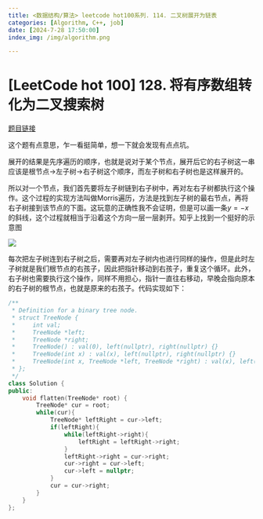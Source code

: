 ```yaml
---
title: <数据结构/算法> leetcode hot100系列. 114. 二叉树展开为链表
categories: [Algorithm, C++, job]
date: [2024-7-28 17:50:00]
index_img: /img/algorithm.png

---
```


# [LeetCode hot 100] 128. 将有序数组转化为二叉搜索树

[题目链接](https://leetcode.cn/problems/convert-sorted-array-to-binary-search-tree/description/?envType=study-plan-v2&envId=top-100-liked)

这个题有点意思，乍一看挺简单，想一下就会发现有点点坑。

展开的结果是先序遍历的顺序，也就是说对于某个节点，展开后它的右子树这一串应该是根节点→左子树→右子树这个顺序，而左子树和右子树也是这样展开的。

所以对一个节点，我们首先要将左子树链到右子树中，再对左右子树都执行这个操作。这个过程的实现方法叫做Morris遍历，方法是找到左子树的最右节点，再将右子树接到该节点的下面。这玩意的正确性我不会证明，但是可以画一条$y=-x$的斜线，这个过程就相当于沿着这个方向一层一层剥开。知乎上找到一个挺好的示意图

![](D:\dingblog\source\img\leetcode\144_morris.jpg)

每次把左子树连到右子树之后，需要再对左子树内也进行同样的操作，但是此时左子树就是我们根节点的右孩子，因此把指针移动到右孩子，重复这个循环。此外，右子树也需要执行这个操作，同样不用担心，指针一直往右移动，早晚会指向原本的右子树的根节点，也就是原来的右孩子。代码实现如下：

```cpp
/**
 * Definition for a binary tree node.
 * struct TreeNode {
 *     int val;
 *     TreeNode *left;
 *     TreeNode *right;
 *     TreeNode() : val(0), left(nullptr), right(nullptr) {}
 *     TreeNode(int x) : val(x), left(nullptr), right(nullptr) {}
 *     TreeNode(int x, TreeNode *left, TreeNode *right) : val(x), left(left), right(right) {}
 * };
 */
class Solution {
public:
    void flatten(TreeNode* root) {
        TreeNode* cur = root;
        while(cur){
            TreeNode* leftRight = cur->left;
            if(leftRight){
                while(leftRight->right){
                    leftRight = leftRight->right;
                }
                leftRight->right = cur->right;
                cur->right = cur->left;
                cur->left = nullptr;
            }
            cur = cur->right;       
        }
    }
};
```

